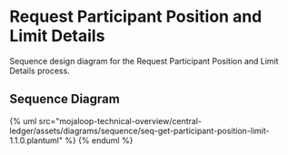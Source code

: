 # Request Participant Position and Limit Details

Sequence design diagram for the Request Participant Position and Limit Details process.

## Sequence Diagram

{% uml src="mojaloop-technical-overview/central-ledger/assets/diagrams/sequence/seq-get-participant-position-limit-1.1.0.plantuml" %}
{% enduml %}